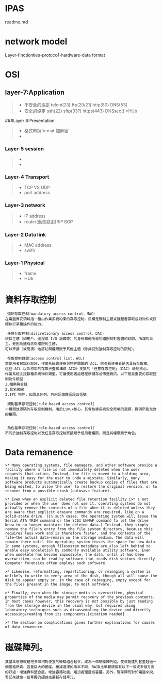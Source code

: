 # IPAS
readme.md

# network model

Layer-finctionties-protoco1-hardware-data format

# OSI

## layer-7:Application
>* 不安全的協定 telent(23) ftp(20/21) http(80) DNS(53)
>* 安全的協定 ssh(22) sftp(33?) https(443) DNSsec()
>*HUb


###Layer 6:Presentation
>* 格式轉換format 加解密
>*



### Layer-5 session
>*
>*

### Layer-4 Transport
>* TCP VS UDP
>* port address
### Layer-3 network
>* IP address
>* router(動態路由)RIP BGP
### Layer-2 Data link
>* MAC address
>* swith
### Layer-1 Physical
>* frame
>* HUb


# 資料存取控制
```
 強制存取控制(mandatory access control，MAC）
在電腦資安領域指一種由作業系統約束的存取控制，目標是限制主體或發起者存取或對物件或目標執行某種操作的能力。

 任意存取控制(discretionary access control，DAC)
根據主體（如用戶、進程或 I/O 設備等）的身份和他所屬的組限制對客體的訪問。所謂的自主，是因為擁有訪問權限的主體，
可以直接（或間接）地將訪問權限賦予其他主體（除非受到強制存取控制的限制）。

 存取控制目錄(access control list，ACL)
當使用者嘗試存取時，作業系統會使用與物件關聯的 ACL，來查看使用者是否具有存取權。
這些 ACL 以及相關的存取檢查即構成 AIX® 支援的「任意存取控制」(DAC) 機制核心。
作業系統支援數種系統物件類型，可讓使用者處理程序儲存或傳遞資訊。以下是最重要的存取控制物件類型：
1.檔案與目錄
2.具名管線
3.IPC 物件，如訊息佇列、共用記憶體區段及信號

 規則基準存取控制(rule-based access control)
一種開放源碼的存取控制機制，用於Linux核心，其會依據系統安全策略的選擇，提供所能允許的權限。


 角色基準存取控制(role-based access control)
不同於強制存取控制以及任意存取控制直接賦予使用者權限，而是將權限賦予角色。
```
# Data remanence
```
>* Many operating systems, file managers, and other software provide a facility where a file is not immediately deleted when the user requests that action. Instead, the file is moved to a holding area, making it easy for the user to undo a mistake. Similarly, many software products automatically create backup copies of files that are being edited, to allow the user to restore the original version, or to recover from a possible crash (autosave feature).

>* Even when an explicit deleted file retention facility i>* s not provided or when the user does not use it, operating systems do not actually remove the contents of a file when it is deleted unless they are aware that explicit erasure commands are required, like on a solid-state drive. (In such cases, the operating system will issue the Serial ATA TRIM command or the SCSI UNMAP command to let the drive know to no longer maintain the deleted data.) Instead, they simply remove the file's entry from the file system directory, because this requires less work and is therefore faster, and the contents of the file—the actual data—remain on the storage medium. The data will remain there until the operating system reuses the space for new data. In some systems, enough filesystem metadata are also left behind to enable easy undeletion by commonly available utility software. Even when undelete has become impossible, the data, until it has been overwritten, can be read by software that reads disk sectors directly. Computer forensics often employs such software.

>* Likewise, reformatting, repartitioning, or reimaging a system is unlikely to write to every area of the disk, though all will cause the disk to appear empty or, in the case of reimaging, empty except for the files present in the image, to most software.

>* Finally, even when the storage media is overwritten, physical properties of the media may permit recovery of the previous contents. In most cases however, this recovery is not possible by just reading from the storage device in the usual way, but requires using laboratory techniques such as disassembling the device and directly accessing/reading from its components.[citation needed]

>* The section on complications gives further explanations for causes of data remanence.
```
# 磁碟陣列。
```
其基本思想就是把多個相對便宜的硬碟組合起來，成為一個硬碟陣列組，使效能達到甚至超過一個價格昂貴、容量巨大的硬碟。根據選擇的版本不同，RAID比單顆硬碟有以下一個或多個方面的好處：增強資料整合度，增強容錯功能，增加處理量或容量。另外，磁碟陣列對於電腦來說，看起來就像一個單獨的硬碟或邏輯存儲單元。
```
```
